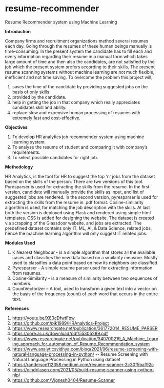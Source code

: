 # resume-recommender
Resume Recommender system using Machine Learning

**Introduction**

Company firms and recruitment organizations method several resumes each day. Going through the resumes of these human beings manually is time-consuming.
In the present system the candidate has to fill each and every information regarding their resume in a manual form which takes large amount of time and then also the candidates, are not satisfied
by the job which the present system prefers according to their skills. The present resume scanning systems without machine learning are not much flexible, inefficient
and not time saving.
To overcome the problem this project will,
1. saves the time of the candidate by providing suggested jobs on the basis of only skills
2. provided by the candidate.
3. help in getting the job in that company which really appreciates candidates skill and ability.
4. replace slow and expensive human processing of resumes with extremely fast and cost-effective.

**Objectives**
1. To develop HR analytics job recommender system using
machine learning system.
2. To analyse the resume of student and comparing it with
company’s requirements.
3. To select possible candidates for right job.

**Methodology**

HR Analytics, is the tool for HR to suggest the top 'n' jobs from the dataset based on the skills of the person. There are two versions of this tool. Pyresparser is used for
extracting the skills from the resume.
In the first version, candidate will manually provide the skills as input, and list of suggested jobs are rendered.
In the second version, pyresparser is used for extracting the skills from the resume in .pdf format. Cosine-similarity algorithm is used, for matching the job description
with the skills.
At last both the version is deployed using Flask and rendered using simple html templates. CSS is added for designing the website.
The dataset is created via scrapping of the Glassdoor website, and jobs are extracted. The predefined dataset contains only IT, ML, AI, & Data Science, related jobs, hence
the machine learning algorithm will only suggest IT related jobs.

**Modules Used**

1. K Nearest Neighbour - is a simple algorithm that stores all the available cases and classifies the new data based on a similarity measure. Mostly used to classifies a data
point based on how its neighbors are classified.
2. Pyresparser - A simple resume parser used for extracting information from resumes.
3. Cosine-Similarity - is a measure of similarity between two sequences of numbers.
4. CountVectorizer – A tool, used to transform a given text into a vector on the basis of the frequency (count) of each word that occurs in the entire text.


**References**

1. https://youtu.be/X83cDfwtFpw
2. https://github.com/pik1989/HRAnalytics-Project
3. https://www.researchgate.net/publication/361772014_RESUME_PARSER
4. https://core.ac.uk/download/pdf/55305289.pdf
5. https://www.researchgate.net/publication/340700219_A_Machine_Learning_approach_for_automation_of_Resume_Recommendation_system
6. https://www.analyticsvidhya.com/blog/2021/06/resume-screening-with-natural-language-processing-in-python/ -- Resume Screening with Natural Language Processing in Python using dataset
7. https://randerson112358.medium.com/resume-scanner-2c30f5baf92c
8. https://oindrilasen.com/2021/05/build-resume-scanner-using-python-nlp/
9. https://github.com/Vignesh0404/Resume-Scanner
